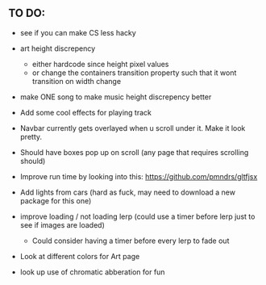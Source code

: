 ## TO DO:

 - see if you can make CS less hacky

 - art height discrepency
    - either hardcode since height pixel values 
    - or change the containers transition property such that it wont transition on width change

 - make ONE song to make music height discrepency better

 - Add some cool effects for playing track

 - Navbar currently gets overlayed when u scroll under it. Make it look pretty. 

 - Should have boxes pop up on scroll (any page that requires scrolling should)

 - Improve run time by looking into this: https://github.com/pmndrs/gltfjsx

 - Add lights from cars (hard as fuck, may need to download a new package for this one)

 - improve loading / not loading lerp (could use a timer before lerp just to see if images are loaded)
    - Could consider having a timer before every lerp to fade out

 - Look at different colors for Art page

 - look up use of chromatic abberation for fun